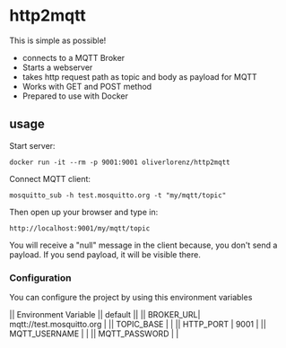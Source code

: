 # http2mqtt

This is simple as possible! 

* connects to a MQTT Broker
* Starts a webserver 
* takes http request path as topic and body as payload for MQTT
* Works with GET and POST method
* Prepared to use with Docker 

## usage

Start server:

```
docker run -it --rm -p 9001:9001 oliverlorenz/http2mqtt
```

Connect MQTT client:

```
mosquitto_sub -h test.mosquitto.org -t "my/mqtt/topic"
```

Then open up your browser and type in:

```
http://localhost:9001/my/mqtt/topic
```

You will receive a "null" message in the client because, you don't send a payload. If you send payload, it will be visible there.

### Configuration

You can configure the project by using this environment variables

|| Environment Variable || default ||
|| BROKER_URL| mqtt://test.mosquitto.org |
|| TOPIC_BASE |  |
|| HTTP_PORT | 9001 |
|| MQTT_USERNAME |  |
|| MQTT_PASSWORD |  |


